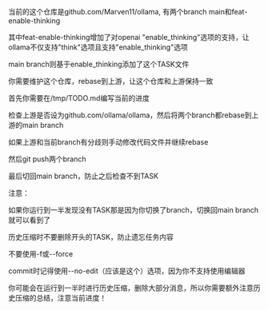 当前的这个仓库是github.com/Marven11/ollama, 有两个branch main和feat-enable-thinking

其中feat-enable-thinking增加了对openai "enable_thinking"选项的支持，让ollama不仅支持"think"选项且支持"enable_thinking"选项

main branch则基于enable_thinking添加了这个TASK文件

你需要维护这个仓库，rebase到上游，让这个仓库和上游保持一致

首先你需要在/tmp/TODO.md编写当前的进度

检查上游是否设为github.com/ollama/ollama，然后将两个branch都rebase到上游的main branch

如果上游和当前branch有分歧则手动修改代码文件并继续rebase

然后git push两个branch

最后切回main branch，防止之后检查不到TASK

注意：

如果你运行到一半发现没有TASK那是因为你切换了branch，切换回main branch就可以看到了

历史压缩时不要删除开头的TASK，防止遗忘任务内容

不要使用-f或--force

commit时记得使用--no-edit（应该是这个）选项，因为你不支持使用编辑器

你可能会在运行到一半时进行历史压缩，删除大部分消息，所以你需要额外注意历史压缩的总结，注意当前进度！
